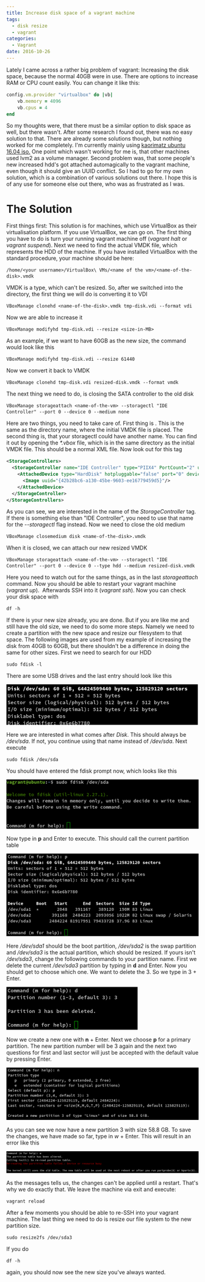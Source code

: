 ```yaml
---
title: Increase disk space of a vagrant machine
tags:
  - disk resize
  - vagrant
categories:
  - Vagrant
date: 2016-10-26
---
```


Lately I came across a rather big problem of vagrant: Increasing the disk
space, because the normal 40GB were in use. There are options to increase RAM
or CPU count easily. You can change it like this:

``` ruby
config.vm.provider "virtualbox" do |vb|
    vb.memory = 4096
    vb.cpus = 4
end
```

So my thoughts were, that there must be a similar option to disk space as well,
but there wasn't. After some research I found out, there was no easy solution
to that. There are already some solutions though, but nothing worked for me
completely. I'm currently mainly using [kaorimatz ubuntu 16.04
iso.](https://atlas.hashicorp.com/kaorimatz/boxes/ubuntu-16.04-amd64) One point
which wasn't working for me is, that other machines used lvm2 as a volume
manager. Second problem was, that some people's new increased hdd's got
attached automagically to the vagrant machine, even though it should give an
UUID conflict. So I had to go for my own solution, which is a combination of
various solutions out there. I hope this is of any use for someone else out
there, who was as frustrated as I was.

# The Solution
First things first: This solution is for machines, which use
VirtualBox as their virtualisation platform. If you use VirtualBox, we can go
on. The first thing you have to do is turn your running vagrant machine off
(_vagrant halt_ or _vagrant suspend_). Next we need to find the actual VMDK
file, which represents the HDD of the machine. If you have installed VirtualBox
with the standard procedure, your machine should be here:

```
/home/<your username>/VirtualBox\ VMs/<name of the vm>/<name-of-the-disk>.vmdk
```

VMDK is a type, which can't be resized. So, after we switched into the
directory, the first thing we will do is converting it to VDI

```
VBoxManage clonehd <name-of-the-disk>.vmdk tmp-disk.vdi --format vdi
```

Now we are able to increase it

```
VBoxManage modifyhd tmp-disk.vdi --resize <size-in-MB>
```

As an example, if we want to have 60GB as the new size, the command would look
like this

```
VBoxManage modifyhd tmp-disk.vdi --resize 61440
```

Now we convert it back to VMDK

```
VBoxManage clonehd tmp-disk.vdi resized-disk.vmdk --format vmdk
```

The next thing we need to do, is closing the SATA controller to the old disk

```
VBoxManage storageattach <name-of-the-vm> --storagectl "IDE Controller" --port 0 --device 0 --medium none
```

Here are two things, you need to take care of. First thing is
_<name-of-the-vm>_. This is the same as the directory name, where the initial
VMDK file is placed. The second thing is, that your storagectl could have
another name. You can find it out by opening the _*.vbox_ file, which is in the
same directory as the initial VMDK file. This should be a normal XML file. Now
look out for this tag

``` xml
<StorageControllers>
  <StorageController name="IDE Controller" type="PIIX4" PortCount="2" useHostIOCache="true" Bootable="true">
    <AttachedDevice type="HardDisk" hotpluggable="false" port="0" device="0">
      <Image uuid="{42b28bc6-a130-45be-9603-ee16779459d5}"/>
    </AttachedDevice>
  </StorageController>
</StorageControllers>
```

As you can see, we are interested in the name of the _StorageController_ tag.
If there is something else than "IDE Controller", you need to use that name for
the _--storagectl_ flag instead. Now we need to close the old medium

```
VBoxManage closemedium disk <name-of-the-disk>.vmdk
```

When it is closed, we can attach our new resized VMDK

```
VBoxManage storageattach <name-of-the-vm> --storagectl "IDE Controller" --port 0 --device 0 --type hdd --medium resized-disk.vmdk
```

Here you need to watch out for the same things, as in the last _storageattach_
command. Now you should be able to restart your vagrant machine (_vagrant
up_).  Afterwards SSH into it (_vagrant ssh_). Now you can check your disk
space with

```
df -h
```

If there is your new size already, you are done. But if you are like me and
still have the old size, we need to do some more steps. Namely we need to
create a partition with the new space and resize our filesystem to that space.
The following images are used from my example of increasing the disk from 40GB
to 60GB, but there shouldn't be a difference in doing the same for other sizes.
First we need to search for our HDD

```
sudo fdisk -l
```

There are some USB drives and the last entry should look like this

<img src="/images/fdisk.png" alt="Fdisk" title="Fdisk" />  

Here we are interested in what comes after _Disk_. This should always be
_/dev/sda_. If not, you continue using that name instead of _/dev/sda_. Next
execute

```
sudo fdisk /dev/sda
```

You should have entered the fdisk prompt now, which looks like this 

<img src="/images/fdisk-prompt.png" alt="Fdisk-Prompt" title="Fdisk Prompt" />  

Now type in __p__ and Enter to execute. This should call the current partition
table

<img src="/images/fdisk-partition-table-1.png" alt="Fdisk Partition Table" title="Fdisk Partition Table" />  

Here _/dev/sda1_ should be the boot partition, _/dev/sda2_ is the swap
partition and _/dev/sda3_ is the actual partition, which should be resized. If
yours isn't _/dev/sda3_, change the following commands to your partition name.
First we delete the current _/dev/sda3_ partition by typing in __d__ and Enter.
Now you should get to choose which one. We want to delete the 3. So we type in
3 + Enter.

<img src="/images/fdisk-delete-partition.png" alt="Fdisk delete partition" title="Fdisk delete partition" />  

Now we create a new one with __n__ + Enter. Next we choose __p__ for a primary
partition. The new partition number will be 3 again and the next two questions
for first and last sector will just be accepted with the default value by
pressing Enter. 

<img src="/images/fdisk-new-partition.png" alt="Fdisk new Partition" title="Fdisk new Partition" />  

As you can see we now have a new partition 3 with size 58.8 GB. To save the
changes, we have made so far, type in _w_ + Enter. This will result in an error
like this 

<img src="/images/fdisk-write-changes.png" alt="Fdisk write changes" title="Fdisk write changes" />  

As the messages tells us, the changes can't be applied until a restart. That's
why we do exactly that. We leave the machine via exit and execute:

```
vagrant reload
```

After a few moments you should be able to re-SSH into your vagrant machine. The
last thing we need to do is resize our file system to the new partition size.

```
sudo resize2fs /dev/sda3
```

If you do

```
df -h
```

again, you should now see the new size you've always wanted.
